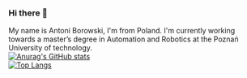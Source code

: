 ### Hi there 👋
My name is Antoni Borowski, I'm from Poland. I'm currently working towards a master’s degree in Automation and Robotics at the Poznań University of technology. \
[![Anurag's GitHub stats](https://github-readme-stats.vercel.app/api?username=Gandhi444&hide=issues)](https://github.com/anuraghazra/github-readme-stats) \
[![Top Langs](https://github-readme-stats.vercel.app/api/top-langs/?username=Gandhi444)](https://github.com/anuraghazra/github-readme-stats)


<!--
**Gandhi444/Gandhi444** is a ✨ _special_ ✨ repository because its `README.md` (this file) appears on your GitHub profile.

Here are some ideas to get you started:

- 🔭 I’m currently working on ...
- 🌱 I’m currently learning ...
- 👯 I’m looking to collaborate on ...
- 🤔 I’m looking for help with ...
- 💬 Ask me about ...
- 📫 How to reach me: ...
- 😄 Pronouns: ...
- ⚡ Fun fact: ...
-->
